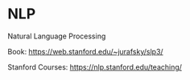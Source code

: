 # NLP
Natural Language Processing

Book: https://web.stanford.edu/~jurafsky/slp3/

Stanford Courses: https://nlp.stanford.edu/teaching/


